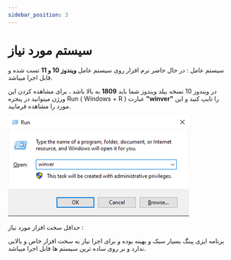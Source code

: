 ```yaml
---
sidebar_position: 3
---
```


# سیستم مورد نیاز



 سیستم عامل : در حال حاضر نرم افزار روی سیستم عامل **ویندوز 10 و 11** تست شده و قابل اجرا میباشد.

 در ویندوز 10 نسخه بیلد ویندوز شما باید **1809** به بالا باشد ، برای مشاهده کردن این ورژن میتوانید در پنجره Run ( Windows + R ) عبارت **"winver"** را تایپ کنید و این مورد را مشاهده فرمایید.

![winver-run](./img/winver-run.png)


 حداقل سخت افزار مورد نیاز : 

 برنامه ایزی پینگ بسیار سبک و بهینه بوده و برای اجرا نیاز به سخت افزار خاص و بالایی ندارد و بر روی ساده ترین سیستم ها قابل اجرا میباشد. 
